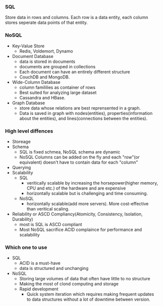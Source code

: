 ### SQL
Store data in rows and columns. Each row is a data entity, each column stores seperate data points of that entity.

### NoSQL
- Key-Value Store
  - Redis, Voldemort, Dynamo
- Document Database
  - data is stored in documents
  - documents are grouped in collections
  - Each document can have an entirely different structure
  - CouchDB and MongoDB.
- Wide-Column Database
  - column famililies as container of rows
  - Best suited for analyzing large dataset
  - Cassandra and HBase.
- Graph Database
  - store data whose relations are best reprensented in a graph. 
  - Data is saved in graph with nodes(entities), properties(information about the entities), and lines(connections between the entities). 

### High level diffences
- Storeage 
- Schema
  - SQL is fixed schmea, NoSQL schema are dynamic
  - NoSQL Columns can be added on the fly and each "row"(or equivalent) doesn't have to contain data for each "column"
- Querying
- Scalability
  - SQL 
    - veritically scalable by increasing the horsepower(higher memory, CPU and etc.) of the hardware and are expensive
    - horizontally scalable but is challenging and time consuming.
  - NoSQL
    - horizontally scalable(add more servers). More cost-effective than veritical scaling.
- Reliability or ASCD Compliancy(Atomicity, Consistency, Isolation, Durability)
  - most is SQL is ASCD compliant
  - Most NoSQL sacrifice ACID complaince for performance and scalability
  
### Which one to use
- SQL
  - ACID is a must-have
  - data is structured and unchanging
- NoSQL
  - Storing large volumes of data that often have little to no structure
  - Making the most of clond computing and storage
  - Rapid development
     - Quick system iteration which requires making frequent updates to data structures without a lot of downtime between version. 

